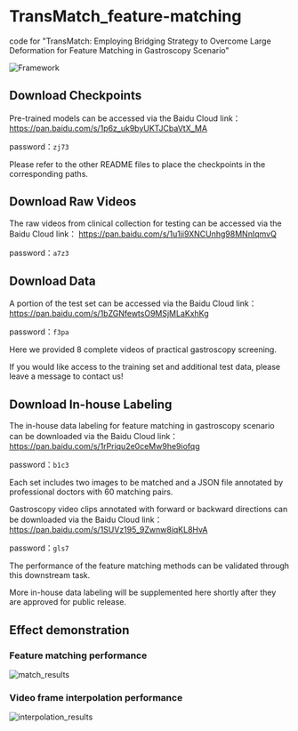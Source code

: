 # TransMatch_feature-matching
code for "TransMatch: Employing Bridging Strategy to Overcome Large Deformation for Feature Matching in Gastroscopy Scenario"

![Framework](/images/overall.png)

## Download Checkpoints
Pre-trained models can be accessed via the Baidu Cloud link：
https://pan.baidu.com/s/1p6z_uk9byUKTJCbaVtX_MA

password：`zj73`

Please refer to the other README files to place the checkpoints in the corresponding paths.

## Download Raw Videos
The raw videos from clinical collection for testing can be accessed via the Baidu Cloud link： 
https://pan.baidu.com/s/1u1ji9XNCUnhg98MNnIqmvQ 

password：`a7z3`

## Download Data
A portion of the test set can be accessed via the Baidu Cloud link： 
https://pan.baidu.com/s/1bZGNfewtsO9MSjMLaKxhKg

password：`f3pa`

Here we provided 8 complete videos of practical gastroscopy screening.

If you would like access to the training set and additional test data, please leave a message to contact us!


## Download In-house Labeling
The in-house data labeling for feature matching in gastroscopy scenario can be downloaded via the Baidu Cloud link：
https://pan.baidu.com/s/1rPriqu2e0ceMw9he9iofqg 

password：`b1c3`

Each set includes two images to be matched and a JSON file annotated by professional doctors with 60 matching pairs.

Gastroscopy video clips annotated with forward or backward directions can be downloaded via the Baidu Cloud link： 
https://pan.baidu.com/s/1SUVz195_9Zwnw8iqKL8HvA 

password：`gls7`

The performance of the feature matching methods can be validated through this downstream task.

More in-house data labeling will be supplemented here shortly after they are approved for public release.

## Effect demonstration
### Feature matching performance

![match_results](/images/match_results.png)


### Video frame interpolation performance

![interpolation_results](/images/interpolation_results.png)



